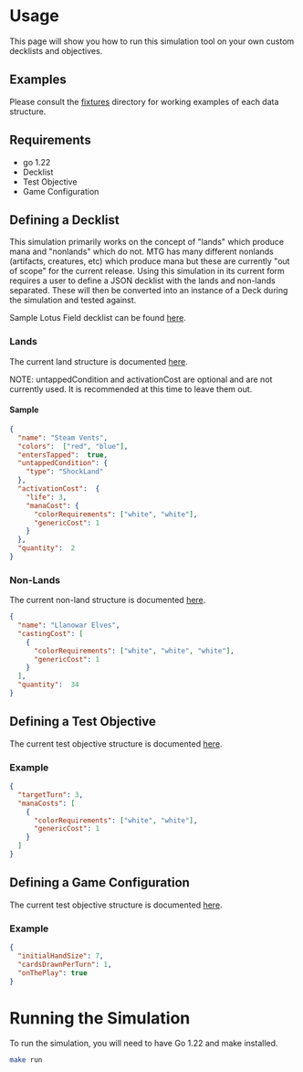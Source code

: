 # Usage

This page will show you how to run this simulation tool on your own custom decklists and objectives.

## Examples
Please consult the [fixtures](../fixtures) directory for working examples of each data structure. 

## Requirements
* go 1.22
* Decklist
* Test Objective
* Game Configuration

## Defining a Decklist
This simulation primarily works on the concept of "lands" which produce mana and "nonlands" which do not. 
MTG has many different nonlands (artifacts, creatures, etc) which produce mana but these are currently "out of scope" for the current release.
Using this simulation in its current form requires a user to define a JSON decklist with the lands and non-lands separated. 
These will then be converted into an instance of a Deck during the simulation and tested against. 

Sample Lotus Field decklist can be found [here](../fixtures/lotus-field-deck.json).

### Lands
The current land structure is documented [here](package/model/decklist.go).

NOTE: untappedCondition and activationCost are optional and are not currently used.
It is recommended at this time to leave them out.

#### Sample
```json
{
  "name": "Steam Vents",
  "colors":  ["red", "blue"],
  "entersTapped":  true,
  "untappedCondition": {
    "type": "ShockLand"
  },
  "activationCost":  {
    "life": 3,
    "manaCost": {
      "colorRequirements": ["white", "white"],
      "genericCost": 1
    }
  },
  "quantity":  2
}
```

### Non-Lands
The current non-land structure is documented [here](package/model/decklist.go).

```json
{
  "name": "Llanowar Elves",
  "castingCost": [
    {
      "colorRequirements": ["white", "white", "white"],
      "genericCost": 1
    }
  ],
  "quantity":  34
}
```

## Defining a Test Objective
The current test objective structure is documented [here](package/model/objective.go).

### Example
```json
{
  "targetTurn": 3,
  "manaCosts": [
    {
      "colorRequirements": ["white", "white"],
      "genericCost": 1
    }
  ]
}
```

## Defining a Game Configuration
The current test objective structure is documented [here](package/model/config.go).

### Example
```json
{
  "initialHandSize": 7,
  "cardsDrawnPerTurn": 1,
  "onThePlay": true
}
```

# Running the Simulation
To run the simulation, you will need to have Go 1.22 and make installed.

```bash
make run
```